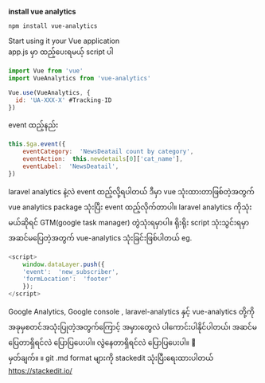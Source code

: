 **install vue analytics**
```
npm install vue-analytics
```
Start using it your Vue application <br>
app.js မှာ ထည့်ပေးရမယ့် script ပါ
```javaScript
import Vue from 'vue'
import VueAnalytics from 'vue-analytics'

Vue.use(VueAnalytics, {
  id: 'UA-XXX-X' #Tracking-ID
})
```
event ထည့်နည်း
```javaScript
this.$ga.event({
	eventCategory:  'NewsDeatail count by category',
	eventAction:  this.newdetails[0]['cat_name'],
	eventLabel:  'NewsDeatail',
})
```
laravel analytics နဲ့လဲ event ထည့်လို့ရပါတယ် 
ဒီမှာ vue သုံးထားတာဖြစ်တဲ့အတွက် vue analytics package သုံးပြီး event ထည့်လိုက်တာပါ။ laravel analytics ကိုသုံးမယ်ဆိုရင် GTM(google task manager) တွဲသုံးရမှာပါ။ ရိုးရိုး script သုံးသွင်းရမှာ အဆင်မပြေတဲ့အတွက် vue-analytics သုံးခြင်းဖြစ်ပါတယ်
eg.
```javaScript
<script>
	window.dataLayer.push({
	'event':  'new_subscriber',
	'formLocation':  'footer'
	});
</script>
```


Google Analytics, Google console , laravel-analytics နှင့် vue-analytics တို့ကို အခုမှစတင်အသုံးပြုတဲ့အတွက်ကြောင့် အမှားတွေလဲ ပါကောင်းပါနိုင်ပါတယ်၊ အဆင်မပြေတာရှိရင်လဲ ပြောပြပေးပါ။ လွဲနေတာရှိရင်လဲ ပြောပြပေးပါ။ :boy:
<br>
မှတ်ချက်။ ။ git .md format များကို stackedit သုံးပြီးရေးထားပါတယ် <br>
https://stackedit.io/
<!--stackedit_data:
eyJoaXN0b3J5IjpbNTE2MzUzMzU4XX0=
-->